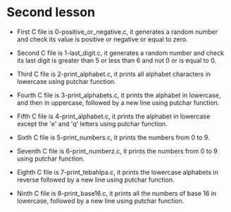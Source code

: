 # Second lesson

- First C file is 0-positive_or_negative.c, it generates a random number and check its value is positive or negative or equal to zero.

- Second C file is 1-last_digit.c, it generates a random number and check its last digit is greater than 5 or less than 6 and not 0 or is equal to 0.

- Third C file is 2-print_alphabet.c, it prints all alphabet characters in lowercase using putchar function.

- Fourth C file is 3-print_alphabets.c, it prints the alphabet in lowercase, and then in uppercase, followed by a new line using putchar function.

- Fifth C file is 4-print_alphabet.c, it prints the alphabet in lowercase except the 'e' and 'q' letters using putchar function.

- Sixth C file is 5-print_numbers.c, it prints the numbers from 0 to 9.

- Seventh C file is 6-print_numberz.c, it prints the numbers from 0 to 9 using putchar function.

- Eighth C file is 7-print_tebahlpa.c, it prints the lowercase alphabets in reverse followed by a new line using putchar function.

- Ninth C file is 8-print_base16.c, it prints all the numbers of base 16 in lowercase, followed by a new line using putchar function.
